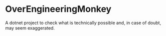 # OverEngineeringMonkey
A dotnet project to check what is technically possible and, in case of doubt, may seem exaggerated.
